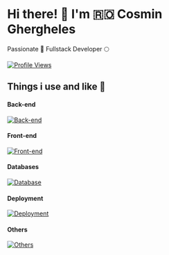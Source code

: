 # Hi there! 👋 I'm 🇷🇴 Cosmin Ghergheles

Passionate 💪 Fullstack Developer 🌕


[![Profile Views](https://komarev.com/ghpvc/?username=GRGL-RC&color=red)](https://github.com/GRGL-RC)

## Things i use and like 🤟
#### Back-end
[![Back-end](https://skillicons.dev/icons?i=ts,php,nodejs,nestjs,laravel,expressjs,jest&perline=10)](https://skillicons.dev)

#### Front-end
[![Front-end](https://skillicons.dev/icons?i=html,css,js,ts,react,redux,alpinejs,tailwind,jest&perline=10)](https://skillicons.dev)

#### Databases
[![Database](https://skillicons.dev/icons?i=postgres,mysql,mongodb&perline=10)](https://skillicons.dev)

#### Deployment
[![Deployment](https://skillicons.dev/icons?i=linux,docker,kubernetes,githubactions,nginx,sentry&perline=10)](https://skillicons.dev)

#### Others
[![Others](https://skillicons.dev/icons?i=vscode,pnpm,vite,github,discord,md,windows&perline=10)](https://skillicons.dev)
